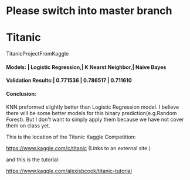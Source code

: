 # Please switch into master branch
# Titanic
TitanicProjectFromKaggle

#### Models:            | Logistic Regression,| K Nearst Neighbor,| Naive Bayes
#### Validation Results:| 0.771536            | 0.786517          | 0.711610

#### Conclusion:
KNN preformed slightly better than Logistic Regression model.
I believe there will be some better models for this binary prediction(e.g.Random Forest).
But I don't want to simply apply them because we have not cover them on class yet.

This is the location of the Titanic Kaggle Competition:

https://www.kaggle.com/c/titanic (Links to an external site.)

and this is the tutorial:

https://www.kaggle.com/alexisbcook/titanic-tutorial
